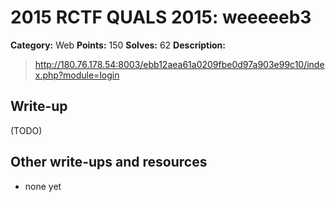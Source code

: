 # 2015 RCTF QUALS 2015: weeeeeb3

**Category:** Web
**Points:** 150
**Solves:** 62
**Description:**

> <http://180.76.178.54:8003/ebb12aea61a0209fbe0d97a903e99c10/index.php?module=login>


## Write-up

(TODO)

## Other write-ups and resources

* none yet
